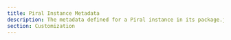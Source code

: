 ```yaml
---
title: Piral Instance Metadata
description: The metadata defined for a Piral instance in its package.json.
section: Customization
---
```

